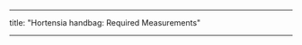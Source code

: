- - -
title: "Hortensia handbag: Required Measurements"
- - -

<PatternMeasurements pattern='hortensia' />
